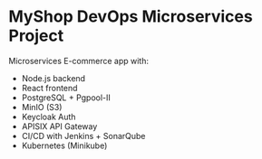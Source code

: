 
# MyShop DevOps Microservices Project

Microservices E-commerce app with:
- Node.js backend
- React frontend
- PostgreSQL + Pgpool-II
- MinIO (S3)
- Keycloak Auth
- APISIX API Gateway
- CI/CD with Jenkins + SonarQube
- Kubernetes (Minikube)
